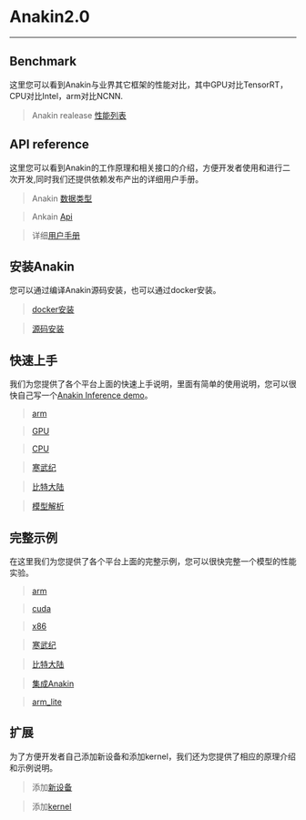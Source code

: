 # Anakin2.0
---

## Benchmark

这里您可以看到Anakin与业界其它框架的性能对比，其中GPU对比TensorRT，CPU对比Intel，arm对比NCNN.

>Anakin realease [性能列表](../benchmark/README.md)

## API reference

这里您可以看到Anakin的工作原理和相关接口的介绍，方便开发者使用和进行二次开发,同时我们还提供依赖发布产出的详细用户手册。

>Anakin [数据类型](Manual/C++APIs_ch.md)

>Ankain [Api](Manual/op.md)

>详细[用户手册](Manual/Anakin_helper_ch.md)

## 安装Anakin

您可以通过编译Anakin源码安装，也可以通过docker安装。

>[docker安装](../docker/README_cn.md)

>[源码安装](Manual/INSTALL_ch.md)

## 快速上手

我们为您提供了各个平台上面的快速上手说明，里面有简单的使用说明，您可以很快自己写一个[Anakin Inference demo](Manual/QuickStart_ch.md)。

>[arm](Manual/run_on_arm_ch.md)

>[GPU](Manual/QuickStart_ch.md)

>[CPU](Manual/QuickStart_ch.md)

>[寒武纪](Manual/INSTALL_ch.md)

>[比特大陆](Manual/INSTALL_ch.md)

>[模型解析](Manual/Converter_ch.md)


## 完整示例

在这里我们为您提供了各个平台上面的完整示例，您可以很快完整一个模型的性能实验。

>[arm](../examples/arm)

>[cuda](../examples/cuda)

>[x86](../examples/x86)

>[寒武纪](../examples/mlu)

>[比特大陆](../examples/bitmain)

>[集成Anakin](../examples/anakin)

>[arm_lite](../examples/anakin/arm_lite)


## 扩展
为了方便开发者自己添加新设备和添加kernel，我们还为您提供了相应的原理介绍和示例说明。

>添加[新设备](Manual/addCustomDevice.md)

>添加[kernel](Manual/addCustomOp.md)
